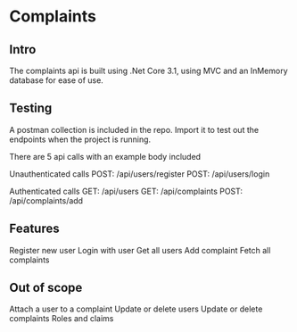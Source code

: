 # Complaints

## Intro
The complaints api is built using .Net Core 3.1, using MVC and an InMemory database for ease of use.

## Testing
A postman collection is included in the repo. 
Import it to test out the endpoints when the project is running.

There are 5 api calls with an example body included

Unauthenticated calls
POST: /api/users/register
POST: /api/users/login

Authenticated calls
GET: /api/users
GET: /api/complaints
POST: /api/complaints/add

## Features
Register new user
Login with user
Get all users
Add complaint
Fetch all complaints

## Out of scope
Attach a user to a complaint
Update or delete users
Update or delete complaints
Roles and claims
